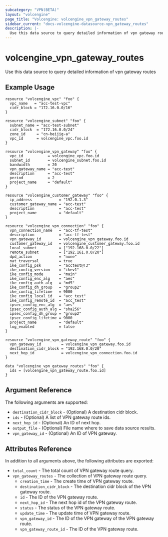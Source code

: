 ```yaml
---
subcategory: "VPN(BETA)"
layout: "volcengine"
page_title: "Volcengine: volcengine_vpn_gateway_routes"
sidebar_current: "docs-volcengine-datasource-vpn_gateway_routes"
description: |-
  Use this data source to query detailed information of vpn gateway routes
---
```

# volcengine_vpn_gateway_routes
Use this data source to query detailed information of vpn gateway routes
## Example Usage
```hcl
resource "volcengine_vpc" "foo" {
  vpc_name   = "acc-test-vpc"
  cidr_block = "172.16.0.0/16"
}

resource "volcengine_subnet" "foo" {
  subnet_name = "acc-test-subnet"
  cidr_block  = "172.16.0.0/24"
  zone_id     = "cn-beijig-a"
  vpc_id      = volcengine_vpc.foo.id
}

resource "volcengine_vpn_gateway" "foo" {
  vpc_id           = volcengine_vpc.foo.id
  subnet_id        = volcengine_subnet.foo.id
  bandwidth        = 20
  vpn_gateway_name = "acc-test"
  description      = "acc-test"
  period           = 2
  project_name     = "default"
}

resource "volcengine_customer_gateway" "foo" {
  ip_address            = "192.0.1.3"
  customer_gateway_name = "acc-test"
  description           = "acc-test"
  project_name          = "default"
}

resource "volcengine_vpn_connection" "foo" {
  vpn_connection_name   = "acc-tf-test"
  description           = "acc-tf-test"
  vpn_gateway_id        = volcengine_vpn_gateway.foo.id
  customer_gateway_id   = volcengine_customer_gateway.foo.id
  local_subnet          = ["192.168.0.0/22"]
  remote_subnet         = ["192.161.0.0/20"]
  dpd_action            = "none"
  nat_traversal         = true
  ike_config_psk        = "acctest@!3"
  ike_config_version    = "ikev1"
  ike_config_mode       = "main"
  ike_config_enc_alg    = "aes"
  ike_config_auth_alg   = "md5"
  ike_config_dh_group   = "group2"
  ike_config_lifetime   = 9000
  ike_config_local_id   = "acc_test"
  ike_config_remote_id  = "acc_test"
  ipsec_config_enc_alg  = "aes"
  ipsec_config_auth_alg = "sha256"
  ipsec_config_dh_group = "group2"
  ipsec_config_lifetime = 9000
  project_name          = "default"
  log_enabled           = false
}

resource "volcengine_vpn_gateway_route" "foo" {
  vpn_gateway_id         = volcengine_vpn_gateway.foo.id
  destination_cidr_block = "192.168.0.0/20"
  next_hop_id            = volcengine_vpn_connection.foo.id
}

data "volcengine_vpn_gateway_routes" "foo" {
  ids = [volcengine_vpn_gateway_route.foo.id]
}
```
## Argument Reference
The following arguments are supported:
* `destination_cidr_block` - (Optional) A destination cidr block.
* `ids` - (Optional) A list of VPN gateway route ids.
* `next_hop_id` - (Optional) An ID of next hop.
* `output_file` - (Optional) File name where to save data source results.
* `vpn_gateway_id` - (Optional) An ID of VPN gateway.

## Attributes Reference
In addition to all arguments above, the following attributes are exported:
* `total_count` - The total count of VPN gateway route query.
* `vpn_gateway_routes` - The collection of VPN gateway route query.
    * `creation_time` - The create time of VPN gateway route.
    * `destination_cidr_block` - The destination cidr block of the VPN gateway route.
    * `id` - The ID of the VPN gateway route.
    * `next_hop_id` - The next hop id of the VPN gateway route.
    * `status` - The status of the VPN gateway route.
    * `update_time` - The update time of VPN gateway route.
    * `vpn_gateway_id` - The ID of the VPN gateway of the VPN gateway route.
    * `vpn_gateway_route_id` - The ID of the VPN gateway route.


